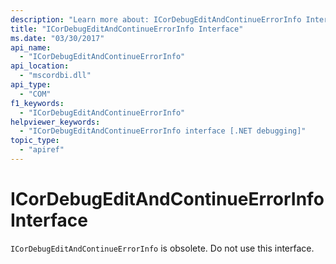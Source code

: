 ```yaml
---
description: "Learn more about: ICorDebugEditAndContinueErrorInfo Interface"
title: "ICorDebugEditAndContinueErrorInfo Interface"
ms.date: "03/30/2017"
api_name:
  - "ICorDebugEditAndContinueErrorInfo"
api_location:
  - "mscordbi.dll"
api_type:
  - "COM"
f1_keywords:
  - "ICorDebugEditAndContinueErrorInfo"
helpviewer_keywords:
  - "ICorDebugEditAndContinueErrorInfo interface [.NET debugging]"
topic_type:
  - "apiref"
---
```

# ICorDebugEditAndContinueErrorInfo Interface

`ICorDebugEditAndContinueErrorInfo` is obsolete. Do not use this interface.
